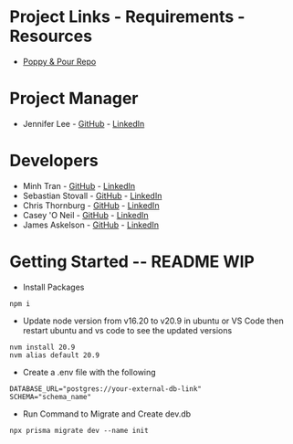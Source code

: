 # Project Links - Requirements - Resources
- [Poppy & Pour Repo](<https://github.com/itsmingyoo/poppy-and-pour/tree/main>)

# Project Manager
- Jennifer Lee - [GitHub](https://github.com/CodeJellee) - [LinkedIn](https://www.linkedin.com/in/lee-pac-swe/)
# Developers
- Minh Tran - [GitHub](https://github.com/itsmingyoo) - [LinkedIn](https://www.linkedin.com/in/minh-tran-36501a251/)
- Sebastian Stovall - [GitHub](https://github.com/SebastianStovall) - [LinkedIn](https://www.linkedin.com/in/sebastian-stovall-a17a8a211/)
- Chris Thornburg - [GitHub](https://github.com/CJThornburg) - [LinkedIn](https://www.linkedin.com/in/chris-thornburg-swe/)
- Casey 'O Neil - [GitHub](https://github.com/Spoctex) - [LinkedIn](https://www.linkedin.com/in/casey-o-neil-993b7228a/)
- James Askelson - [GitHub](https://github.com/JamesAskelson) - [LinkedIn](https://www.linkedin.com/in/james-askelson-bb4b6928a/)

# Getting Started -- README WIP

- Install Packages
```
npm i
```

- Update node version from v16.20 to v20.9 in ubuntu or VS Code then restart ubuntu and vs code to see the updated versions
```
nvm install 20.9
nvm alias default 20.9
```

- Create a .env file with the following
```
DATABASE_URL="postgres://your-external-db-link"
SCHEMA="schema_name"
```

- Run Command to Migrate and Create dev.db
```
npx prisma migrate dev --name init
```
